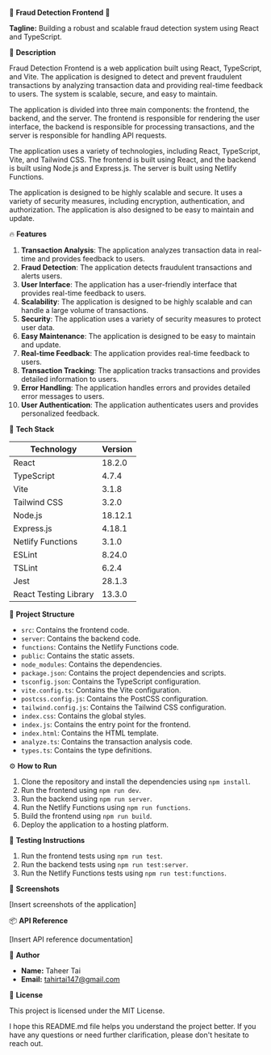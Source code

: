 🚀 **Fraud Detection Frontend** 🚀

**Tagline:** Building a robust and scalable fraud detection system using React and TypeScript.

📖 **Description**

Fraud Detection Frontend is a web application built using React, TypeScript, and Vite. The application is designed to detect and prevent fraudulent transactions by analyzing transaction data and providing real-time feedback to users. The system is scalable, secure, and easy to maintain.

The application is divided into three main components: the frontend, the backend, and the server. The frontend is responsible for rendering the user interface, the backend is responsible for processing transactions, and the server is responsible for handling API requests.

The application uses a variety of technologies, including React, TypeScript, Vite, and Tailwind CSS. The frontend is built using React, and the backend is built using Node.js and Express.js. The server is built using Netlify Functions.

The application is designed to be highly scalable and secure. It uses a variety of security measures, including encryption, authentication, and authorization. The application is also designed to be easy to maintain and update.

🔥 **Features**

1. **Transaction Analysis**: The application analyzes transaction data in real-time and provides feedback to users.
2. **Fraud Detection**: The application detects fraudulent transactions and alerts users.
3. **User Interface**: The application has a user-friendly interface that provides real-time feedback to users.
4. **Scalability**: The application is designed to be highly scalable and can handle a large volume of transactions.
5. **Security**: The application uses a variety of security measures to protect user data.
6. **Easy Maintenance**: The application is designed to be easy to maintain and update.
7. **Real-time Feedback**: The application provides real-time feedback to users.
8. **Transaction Tracking**: The application tracks transactions and provides detailed information to users.
9. **Error Handling**: The application handles errors and provides detailed error messages to users.
10. **User Authentication**: The application authenticates users and provides personalized feedback.

🧰 **Tech Stack**

| Technology | Version |
| --- | --- |
| React | 18.2.0 |
| TypeScript | 4.7.4 |
| Vite | 3.1.8 |
| Tailwind CSS | 3.2.0 |
| Node.js | 18.12.1 |
| Express.js | 4.18.1 |
| Netlify Functions | 3.1.0 |
| ESLint | 8.24.0 |
| TSLint | 6.2.4 |
| Jest | 28.1.3 |
| React Testing Library | 13.3.0 |

📁 **Project Structure**

* `src`: Contains the frontend code.
* `server`: Contains the backend code.
* `functions`: Contains the Netlify Functions code.
* `public`: Contains the static assets.
* `node_modules`: Contains the dependencies.
* `package.json`: Contains the project dependencies and scripts.
* `tsconfig.json`: Contains the TypeScript configuration.
* `vite.config.ts`: Contains the Vite configuration.
* `postcss.config.js`: Contains the PostCSS configuration.
* `tailwind.config.js`: Contains the Tailwind CSS configuration.
* `index.css`: Contains the global styles.
* `index.js`: Contains the entry point for the frontend.
* `index.html`: Contains the HTML template.
* `analyze.ts`: Contains the transaction analysis code.
* `types.ts`: Contains the type definitions.

⚙️ **How to Run**

1. Clone the repository and install the dependencies using `npm install`.
2. Run the frontend using `npm run dev`.
3. Run the backend using `npm run server`.
4. Run the Netlify Functions using `npm run functions`.
5. Build the frontend using `npm run build`.
6. Deploy the application to a hosting platform.

🧪 **Testing Instructions**

1. Run the frontend tests using `npm run test`.
2. Run the backend tests using `npm run test:server`.
3. Run the Netlify Functions tests using `npm run test:functions`.

📸 **Screenshots**

[Insert screenshots of the application]

📦 **API Reference**

[Insert API reference documentation]

👤 **Author**

* **Name:** Taheer Tai
* **Email:** tahirtai147@gmail.com

📝 **License**

This project is licensed under the MIT License.

I hope this README.md file helps you understand the project better. If you have any questions or need further clarification, please don't hesitate to reach out.

